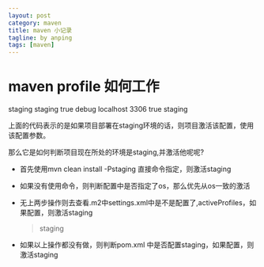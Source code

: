 ```yaml
---
layout: post
category: maven
title: maven 小记录
tagline: by anping
tags: [maven]
---
```



maven profile 如何工作
====================


  <profile>
    <id>staging</id>
      <activation>
      <property>
      <name>staging</name>
      <value>true</value>
      </property>
      </activation>
    <properties>
      <log4j_level>debug</log4j_level>
      <mysql_host>localhost</mysql_host>
      <mysql_port>3306</mysql_port>
      <mysql_user></mysql_user>
      <mysql_pwd></mysql_pwd>
      <mysql_db></mysql_db>
      <!-- zookeeper account -->
      <zookeeper.use>true</zookeeper.use>
      <zookeeper.host>staging</zookeeper.host>
    </properties>
  </profile>


上面的代码表示的是如果项目部署在staging环境的话，则项目激活该配置，使用该配置参数。

那么它是如何判断项目现在所处的环境是staging,并激活他呢呢?

* 首先使用mvn clean install -Pstaging  直接命令指定，则激活staging
* 如果没有使用命令，则判断配置中是否指定了os，那么优先从os一致的激活
* 无上两步操作则去查看.m2中settings.xml中是不是配置了,activeProfiles，如果配置，则激活staging
    ><activeProfiles><activeProfile>staging</activeProfile></activeProfiles>

* 如果以上操作都没有做，则判断pom.xml  <prfile>中是否配置<activeProfiles><activeProfile>staging</activeProfile></activeProfiles>，如果配置，则激活staging
